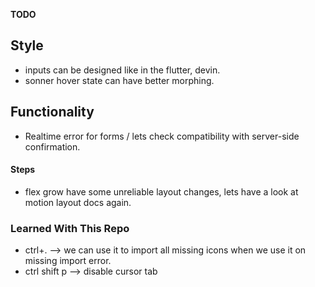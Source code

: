 **TODO**

## Style

- inputs can be designed like in the flutter, devin.
- sonner hover state can have better morphing.

## Functionality

- Realtime error for forms / lets check compatibility with server-side confirmation.

#### Steps

- flex grow have some unreliable layout changes, lets have a look at motion layout docs again.

### Learned With This Repo

- ctrl+. --> we can use it to import all missing icons when we use it on missing import error.
- ctrl shift p --> disable cursor tab
